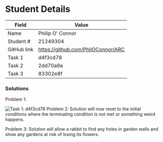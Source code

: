 # Student Details

|Field   | Value |
|--------|-------|
|Name    | Philip O' Connor|
|Student # | 21249304 |
| GitHub link |https://github.com/PhilOConnor/ARC |
|Task 1    |d4f3cd78 |
|Task 2    | 2dd70a9a |
|Task 3    | 83302e8f |

### Solutions
Problem 1: 

![Task 1: d4f3cd78](/blob/master/images/2dd70a9a.JPG)
Problem 2: Solution will now reset to the initial conditions where the terminating condition is not met or something weird happens.

Problem 3: Solution will allow a rabbit to find any holes in garden walls and show any gardens at risk of losing its flowers. 
